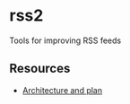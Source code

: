 # rss2

Tools for improving RSS feeds

## Resources

- [Architecture and plan](https://excalidraw.com/#json=fXAL5ssGidt8wckQMBM92,PsjtEn5L0fWutRw23Crdgg)
